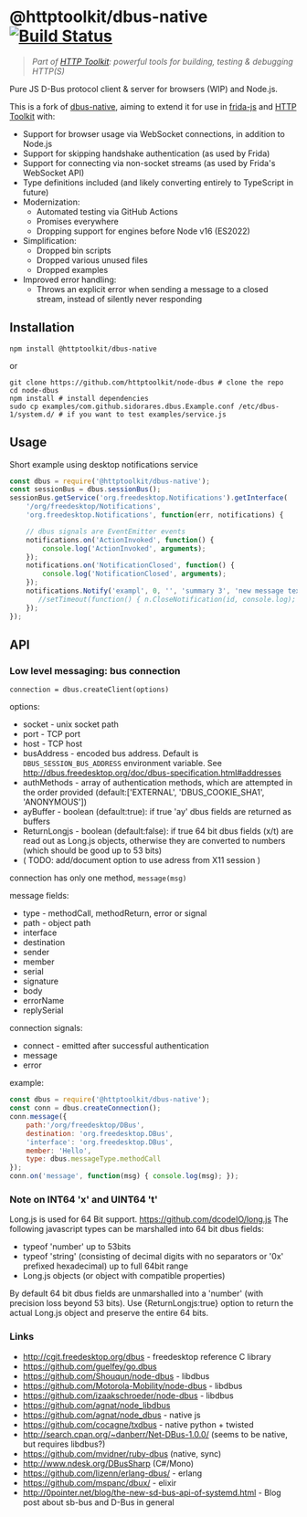 # @httptoolkit/dbus-native [![Build Status](https://github.com/httptoolkit/dbus-native/workflows/CI/badge.svg)](https://github.com/httptoolkit/dbus-native/actions)

> _Part of [HTTP Toolkit](https://httptoolkit.com): powerful tools for building, testing & debugging HTTP(S)_

Pure JS D-Bus protocol client & server for browsers (WIP) and Node.js.

This is a fork of [dbus-native](https://github.com/sidorares/dbus-native), aiming to extend it for use in [frida-js](https://github.com/httptoolkit/frida-js/) and [HTTP Toolkit](https://github.com/httptoolkit/httptoolkit/) with:

* Support for browser usage via WebSocket connections, in addition to Node.js
* Support for skipping handshake authentication (as used by Frida)
* Support for connecting via non-socket streams (as used by Frida's WebSocket API)
* Type definitions included (and likely converting entirely to TypeScript in future)
* Modernization:
   * Automated testing via GitHub Actions
   * Promises everywhere
   * Dropping support for engines before Node v16 (ES2022)
* Simplification:
   * Dropped bin scripts
   * Dropped various unused files
   * Dropped examples
* Improved error handling:
   * Throws an explicit error when sending a message to a closed stream, instead of silently never responding

Installation
------------

```shell
npm install @httptoolkit/dbus-native
```
or

```shell
git clone https://github.com/httptoolkit/node-dbus # clone the repo
cd node-dbus
npm install # install dependencies
sudo cp examples/com.github.sidorares.dbus.Example.conf /etc/dbus-1/system.d/ # if you want to test examples/service.js
```

Usage
------

Short example using desktop notifications service

```js
const dbus = require('@httptoolkit/dbus-native');
const sessionBus = dbus.sessionBus();
sessionBus.getService('org.freedesktop.Notifications').getInterface(
    '/org/freedesktop/Notifications',
    'org.freedesktop.Notifications', function(err, notifications) {

    // dbus signals are EventEmitter events
    notifications.on('ActionInvoked', function() {
        console.log('ActionInvoked', arguments);
    });
    notifications.on('NotificationClosed', function() {
        console.log('NotificationClosed', arguments);
    });
    notifications.Notify('exampl', 0, '', 'summary 3', 'new message text', ['xxx yyy', 'test2', 'test3', 'test4'], [],  5, function(err, id) {
       //setTimeout(function() { n.CloseNotification(id, console.log); }, 4000);
    });
});
```

API
---

### Low level messaging: bus connection

`connection = dbus.createClient(options)`

options:
   - socket - unix socket path
   - port - TCP port
   - host - TCP host
   - busAddress - encoded bus address. Default is `DBUS_SESSION_BUS_ADDRESS` environment variable. See http://dbus.freedesktop.org/doc/dbus-specification.html#addresses
   - authMethods - array of authentication methods, which are attempted in the order provided (default:['EXTERNAL', 'DBUS_COOKIE_SHA1', 'ANONYMOUS'])
   - ayBuffer - boolean (default:true): if true 'ay' dbus fields are returned as buffers
   - ReturnLongjs - boolean (default:false): if true 64 bit dbus fields (x/t) are read out as Long.js objects, otherwise they are converted to numbers (which should be good up to 53 bits)
   - ( TODO: add/document option to use adress from X11 session )

connection has only one method, `message(msg)`

message fields:
   - type - methodCall, methodReturn, error or signal
   - path - object path
   - interface
   - destination
   - sender
   - member
   - serial
   - signature
   - body
   - errorName
   - replySerial

connection signals:
   - connect - emitted after successful authentication
   - message
   - error

example:

```js
const dbus = require('@httptoolkit/dbus-native');
const conn = dbus.createConnection();
conn.message({
    path:'/org/freedesktop/DBus',
    destination: 'org.freedesktop.DBus',
    'interface': 'org.freedesktop.DBus',
    member: 'Hello',
    type: dbus.messageType.methodCall
});
conn.on('message', function(msg) { console.log(msg); });
```

### Note on INT64 'x' and UINT64 't'
Long.js is used for 64 Bit support. https://github.com/dcodeIO/long.js
The following javascript types can be marshalled into 64 bit dbus fields:
   - typeof 'number' up to 53bits
   - typeof 'string' (consisting of decimal digits with no separators or '0x' prefixed hexadecimal) up to full 64bit range
   - Long.js objects (or object with compatible properties)

By default 64 bit dbus fields are unmarshalled into a 'number' (with precision loss beyond 53 bits). Use {ReturnLongjs:true} option to return the actual Long.js object and preserve the entire 64 bits.

### Links
   - http://cgit.freedesktop.org/dbus - freedesktop reference C library
   - https://github.com/guelfey/go.dbus
   - https://github.com/Shouqun/node-dbus - libdbus
   - https://github.com/Motorola-Mobility/node-dbus - libdbus
   - https://github.com/izaakschroeder/node-dbus - libdbus
   - https://github.com/agnat/node_libdbus
   - https://github.com/agnat/node_dbus - native js
   - https://github.com/cocagne/txdbus - native python + twisted
   - http://search.cpan.org/~danberr/Net-DBus-1.0.0/ (seems to be native, but requires libdbus?)
   - https://github.com/mvidner/ruby-dbus (native, sync)
   - http://www.ndesk.org/DBusSharp (C#/Mono)
   - https://github.com/lizenn/erlang-dbus/ - erlang
   - https://github.com/mspanc/dbux/ - elixir
   - http://0pointer.net/blog/the-new-sd-bus-api-of-systemd.html - Blog post about sb-bus and D-Bus in general

